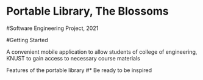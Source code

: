 # Portable Library, The Blossoms

#Software Engineering Project, 2021

#Getting Started

A convenient mobile application to allow students of college of engineering, KNUST to gain access to necessary course materials


Features of the portable library
#* Be ready to be inspired
